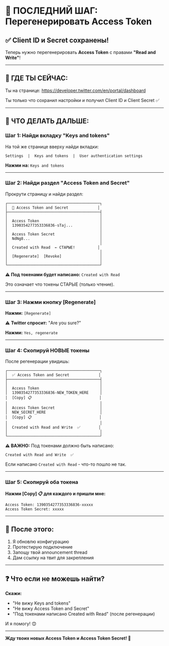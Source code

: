 # 🔄 ПОСЛЕДНИЙ ШАГ: Перегенерировать Access Token

## ✅ Client ID и Secret сохранены!

Теперь нужно перегенерировать **Access Token** с правами **"Read and Write"**!

---

## 📍 ГДЕ ТЫ СЕЙЧАС:

Ты на странице: https://developer.twitter.com/en/portal/dashboard

Ты только что сохранил настройки и получил Client ID и Client Secret ✅

---

## 🎯 ЧТО ДЕЛАТЬ ДАЛЬШЕ:

### Шаг 1: Найди вкладку "Keys and tokens"

На той же странице вверху найди вкладки:
```
Settings  |  Keys and tokens  |  User authentication settings
```

**Нажми на:** `Keys and tokens`

---

### Шаг 2: Найди раздел "Access Token and Secret"

Прокрути страницу и найди раздел:

```
┌─────────────────────────────────────────┐
│  🔑 Access Token and Secret             │
├─────────────────────────────────────────┤
│                                         │
│  Access Token                           │
│  1390354277353336836-sTaj...            │
│                                         │
│  Access Token Secret                    │
│  NdNg8...                               │
│                                         │
│  Created with Read  ← СТАРЫЕ!          │
│                                         │
│  [Regenerate]  [Revoke]                 │
│                                         │
└─────────────────────────────────────────┘
```

⚠️ **Под токенами будет написано:** `Created with Read`

Это означает что токены СТАРЫЕ (только чтение).

---

### Шаг 3: Нажми кнопку [Regenerate]

**Нажми:** `[Regenerate]`

⚠️ **Twitter спросит:** "Are you sure?"

**Нажми:** `Yes, regenerate`

---

### Шаг 4: Скопируй НОВЫЕ токены

После регенерации увидишь:

```
┌─────────────────────────────────────────┐
│  ✅ Access Token and Secret             │
├─────────────────────────────────────────┤
│                                         │
│  Access Token                           │
│  1390354277353336836-NEW_TOKEN_HERE     │
│  [Copy] 📋                              │
│                                         │
│  Access Token Secret                    │
│  NEW_SECRET_HERE                        │
│  [Copy] 📋                              │
│                                         │
│  Created with Read and Write  ✅        │
│                                         │
└─────────────────────────────────────────┘
```

**⚠️ ВАЖНО:** Под токенами должно быть написано:
```
Created with Read and Write  ✅
```

Если написано `Created with Read` - что-то пошло не так.

---

### Шаг 5: Скопируй оба токена

**Нажми [Copy] 📋 для каждого и пришли мне:**

```
Access Token: 1390354277353336836-xxxxx
Access Token Secret: xxxxx
```

---

## 🚀 После этого:

1. Я обновлю конфигурацию
2. Протестирую подключение
3. Запощу твой announcement thread
4. Дам ссылку на твит для закрепления

---

## ❓ Что если не можешь найти?

**Скажи:**
- "Не вижу Keys and tokens"
- "Не вижу Access Token and Secret"
- "Под токенами написано Created with Read" (после регенерации)

И я помогу! 😊

---

**Жду твоих новых Access Token и Access Token Secret! 🚀**
